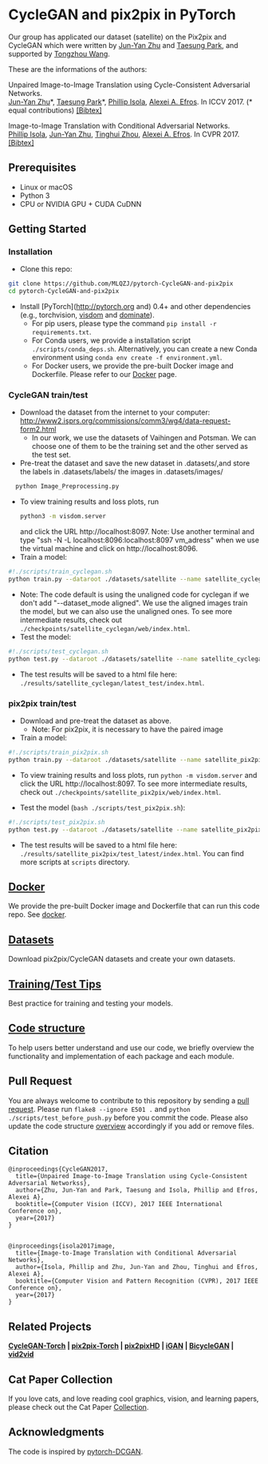 # CycleGAN and pix2pix in PyTorch

Our group has applicated our dataset (satellite) on the Pix2pix and CycleGAN which were written by [Jun-Yan Zhu](https://github.com/junyanz) and [Taesung Park](https://github.com/taesung), and supported by [Tongzhou Wang](https://ssnl.github.io/). 

These are the informations of the authors:

Unpaired Image-to-Image Translation using Cycle-Consistent Adversarial Networks.<br>
[Jun-Yan Zhu](https://people.eecs.berkeley.edu/~junyanz/)\*,  [Taesung Park](https://taesung.me/)\*, [Phillip Isola](https://people.eecs.berkeley.edu/~isola/), [Alexei A. Efros](https://people.eecs.berkeley.edu/~efros). In ICCV 2017. (* equal contributions) [[Bibtex]](https://junyanz.github.io/CycleGAN/CycleGAN.txt)

Image-to-Image Translation with Conditional Adversarial Networks.<br>
[Phillip Isola](https://people.eecs.berkeley.edu/~isola), [Jun-Yan Zhu](https://people.eecs.berkeley.edu/~junyanz), [Tinghui Zhou](https://people.eecs.berkeley.edu/~tinghuiz), [Alexei A. Efros](https://people.eecs.berkeley.edu/~efros). In CVPR 2017. [[Bibtex]](http://people.csail.mit.edu/junyanz/projects/pix2pix/pix2pix.bib)

## Prerequisites
- Linux or macOS
- Python 3
- CPU or NVIDIA GPU + CUDA CuDNN

## Getting Started
### Installation

- Clone this repo:
```bash
git clone https://github.com/MLQZJ/pytorch-CycleGAN-and-pix2pix
cd pytorch-CycleGAN-and-pix2pix
```

- Install [PyTorch](http://pytorch.org and) 0.4+ and other dependencies (e.g., torchvision, [visdom](https://github.com/facebookresearch/visdom) and [dominate](https://github.com/Knio/dominate)).
  - For pip users, please type the command `pip install -r requirements.txt`.
  - For Conda users, we provide a installation script `./scripts/conda_deps.sh`. Alternatively, you can create a new Conda environment using `conda env create -f environment.yml`.
  - For Docker users, we provide the pre-built Docker image and Dockerfile. Please refer to our [Docker](docs/docker.md) page.

### CycleGAN train/test
- Download the dataset from the internet to your computer:
http://www2.isprs.org/commissions/comm3/wg4/data-request-form2.html
  - In our work, we use the datasets of Vaihingen and Potsman. We can choose one of them to be the training set and the other served as    the test set.
- Pre-treat the dataset and save the new dataset in .datasets/,and store the labels in .datasets/labels/ the images in .datasets/images/

```bash
  python Image_Preprocessing.py 
  ```
  
  
- To view training results and loss plots, run
  ```bash
  python3 -m visdom.server
  ```
  and click the URL http://localhost:8097. 
  Note: Use another terminal and type "ssh -N -L localhost:8096:localhost:8097 vm_adress" when we use the virtual machine and click on     http://localhost:8096.
- Train a model:
```bash
#!./scripts/train_cyclegan.sh
python train.py --dataroot ./datasets/satellite --name satellite_cyclegan --model cycle_gan --dataset_mode aligned
```
  - Note: The code default is using the unaligned code for cyclegan if we don't add "--dataset_mode aligned". We use the aligned images 
    train the model, but we can also use the unaligned ones.
To see more intermediate results, check out `./checkpoints/satellite_cyclegan/web/index.html`.
- Test the model:
```bash
#!./scripts/test_cyclegan.sh
python test.py --dataroot ./datasets/satellite --name satellite_cyclegan --model cycle_gan --dataset_mode aligned
```
- The test results will be saved to a html file here: `./results/satellite_cyclegan/latest_test/index.html`.

### pix2pix train/test
- Download and pre-treat the dataset as above.
  - Note: For pix2pix, it is necessary to have the paired image
- Train a model:
```bash
#!./scripts/train_pix2pix.sh
python train.py --dataroot ./datasets/satellite --name satellite_pix2pix --model pix2pix --direction BtoA
```
- To view training results and loss plots, run `python -m visdom.server` and click the URL http://localhost:8097. To see more intermediate results, check out  `./checkpoints/satellite_pix2pix/web/index.html`.

- Test the model (`bash ./scripts/test_pix2pix.sh`):
```bash
#!./scripts/test_pix2pix.sh
python test.py --dataroot ./datasets/satellite --name satellite_pix2pix --model pix2pix --direction BtoA
```
- The test results will be saved to a html file here: `./results/satellite_pix2pix/test_latest/index.html`. You can find more scripts at `scripts` directory.

## [Docker](docs/docker.md)
We provide the pre-built Docker image and Dockerfile that can run this code repo. See [docker](docs/docker.md).

## [Datasets](docs/datasets.md)
Download pix2pix/CycleGAN datasets and create your own datasets.

## [Training/Test Tips](docs/tips.md)
Best practice for training and testing your models.

## [Code structure](docs/overview.md)
To help users better understand and use our code, we briefly overview the functionality and implementation of each package and each module.

## Pull Request
You are always welcome to contribute to this repository by sending a [pull request](https://help.github.com/articles/about-pull-requests/).
Please run `flake8 --ignore E501 .` and `python ./scripts/test_before_push.py` before you commit the code. Please also update the code structure [overview](docs/overview.md) accordingly if you add or remove files.

## Citation

```
@inproceedings{CycleGAN2017,
  title={Unpaired Image-to-Image Translation using Cycle-Consistent Adversarial Networkss},
  author={Zhu, Jun-Yan and Park, Taesung and Isola, Phillip and Efros, Alexei A},
  booktitle={Computer Vision (ICCV), 2017 IEEE International Conference on},
  year={2017}
}


@inproceedings{isola2017image,
  title={Image-to-Image Translation with Conditional Adversarial Networks},
  author={Isola, Phillip and Zhu, Jun-Yan and Zhou, Tinghui and Efros, Alexei A},
  booktitle={Computer Vision and Pattern Recognition (CVPR), 2017 IEEE Conference on},
  year={2017}
}
```



## Related Projects
**[CycleGAN-Torch](https://github.com/junyanz/CycleGAN) |
[pix2pix-Torch](https://github.com/phillipi/pix2pix) | [pix2pixHD](https://github.com/NVIDIA/pix2pixHD) |
[iGAN](https://github.com/junyanz/iGAN) |
[BicycleGAN](https://github.com/junyanz/BicycleGAN) | [vid2vid](https://tcwang0509.github.io/vid2vid/)**

## Cat Paper Collection
If you love cats, and love reading cool graphics, vision, and learning papers, please check out the Cat Paper [Collection](https://github.com/junyanz/CatPapers).

## Acknowledgments
The code is inspired by [pytorch-DCGAN](https://github.com/pytorch/examples/tree/master/dcgan).
